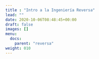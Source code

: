 ```yaml
---
title : "Intro a la Ingeniería Reversa"
lead: ""
date: 2020-10-06T08:48:45+00:00
draft: false
images: []
menu:
  docs:
    parent: "reversa"
weight: 010
---
```

